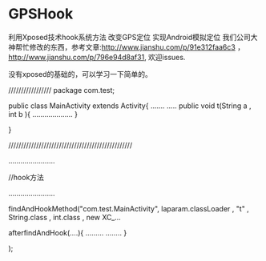# GPSHook
利用Xposed技术hook系统方法 改变GPS定位 实现Android模拟定位
我们公司大神帮忙修改的东西，参考文章:http://www.jianshu.com/p/91e312faa6c3 ，http://www.jianshu.com/p/796e94d8af31, 欢迎issues.



没有xposed的基础的，可以学习一下简单的。

/////////////////
package  com.test;

public class MainActivity extends Activity{
.......
.....
public  void t(String a , int b ){
....................
}


}

/////////////////////////////////////////////////

.......................

//hook方法

.......................

findAndHookMethod("com.test.MainActivity", laparam.classLoader , "t" , String.class , int.class , new XC_...
  
  
  afterfindAndHook(....){
  .........
  ........
  }


);
